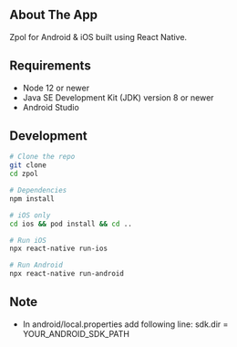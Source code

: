 ## About The App
Zpol for Android & iOS built using React Native.

## Requirements

- Node 12 or newer
- Java SE Development Kit (JDK) version 8 or newer
- Android Studio

## Development

```bash
# Clone the repo
git clone   
cd zpol  

# Dependencies  
npm install  

# iOS only  
cd ios && pod install && cd ..  

# Run iOS  
npx react-native run-ios  

# Run Android  
npx react-native run-android  

```

## Note

- In android/local.properties add following line: sdk.dir = YOUR_ANDROID_SDK_PATH
